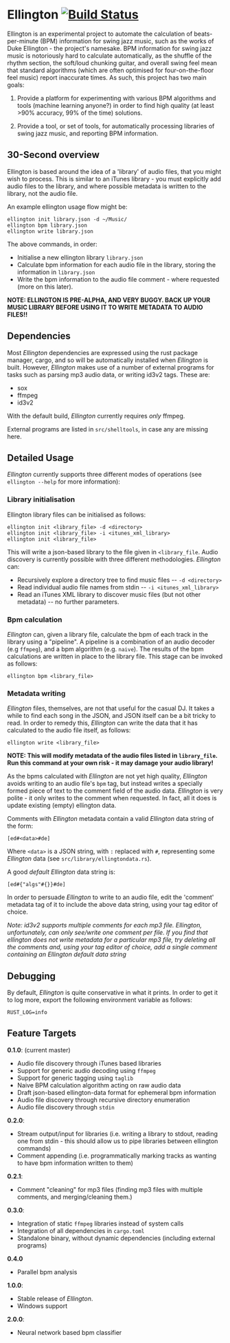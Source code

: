 # Ellington [![Build Status](https://travis-ci.org/AdamHarries/ellington.svg?branch=master)](https://travis-ci.org/AdamHarries/ellington)

Ellington is an experimental project to automate the calculation of beats-per-minute (BPM) information for swing jazz music, such as the works of Duke Ellington - the project's namesake. BPM information for swing jazz music is notoriously hard to calculate automatically, as the shuffle of the rhythm section, the soft/loud chunking guitar, and overall swing feel mean that standard algorithms (which are often optimised for four-on-the-floor feel music) report inaccurate times. As such, this project has two main goals: 

1) Provide a platform for experimenting with various BPM algorithms and tools (machine learning anyone?) in order to find high quality (at least >90% accuracy, 99% of the time) solutions. 

2) Provide a tool, or set of tools, for automatically processing libraries of swing jazz music, and reporting BPM information.

## 30-Second overview

Ellington is based around the idea of a 'library' of audio files, that you might wish to process. This is similar to an iTunes library - you must explicitly add audio files to the library, and where possible metadata is written to the library, not the audio file. 

An example ellington usage flow might be: 

    ellington init library.json -d ~/Music/
    ellington bpm library.json 
    ellington write library.json

The above commands, in order: 
  - Initialise a new ellington library `library.json`
  - Calculate bpm information for each audio file in the library, storing the information in `library.json`
  - Write the bpm information to the audio file comment - where requested (more on this later). 

**NOTE: ELLINGTON IS PRE-ALPHA, AND VERY BUGGY. BACK UP YOUR MUSIC LIBRARY BEFORE USING IT TO WRITE METADATA TO AUDIO FILES!!**

## Dependencies

Most *Ellington* dependencies are expressed using the rust package manager, cargo, and so will be automatically installed when *Ellington* is built. However, *Ellington* makes use of a number of external programs for tasks such as parsing mp3 audio data, or writing id3v2 tags. These are: 
  - sox
  - ffmpeg
  - id3v2

With the default build, *Ellington* currently requires *only* ffmpeg. 
  
External programs are listed in `src/shelltools`, in case any are missing here. 

## Detailed Usage 

*Ellington* currently supports three different modes of operations (see `ellington --help` for more information): 

### Library initialisation

Ellington library files can be initialised as follows:

    ellington init <library_file> -d <directory> 
    ellington init <library_file> -i <itunes_xml_library> 
    ellington init <library_file> 

This will write a json-based library to the file given in `<library_file`. Audio discovery is currently possible with three different methodologies. *Ellington* can: 
  - Recursively explore a directory tree to find music files -- `-d <directory>` 
  - Read individual audio file names from stdin -- `-i <itunes_xml_library>`
  - Read an iTunes XML library to discover music files (but not other metadata) -- no further parameters.

### Bpm calculation 

*Ellington* can, given a library file, calculate the bpm of each track in the library using a "pipeline". A pipeline is a combination of an audio decoder (e.g `ffmpeg`), and a bpm algorithm (e.g. `naive`). The results of the bpm calculations are written in place to the library file. This stage can be invoked as follows: 

    ellington bpm <library_file> 

### Metadata writing

*Ellington* files, themselves, are not that useful for the casual DJ. It takes a while to find each song in the JSON, and JSON itself can be a bit tricky to read. In order to remedy this, *Ellington* can write the data that it has calculated to the audio file itself, as follows: 

    ellington write <library_file> 

**NOTE: This will modify metadata of the audio files listed in `library_file`. Run this command at your own risk - it may damage your audio library!**

As the bpms calculated with *Ellington* are not yet high quality, *Ellington* avoids writing to an audio file's `bpm` tag, but instead writes a specially formed piece of text to the comment field of the audio data. *Ellington* is very polite - it only writes to the comment when requested. In fact, all it does is update existing (empty) ellington data. 

Comments with *Ellington* metadata contain a valid *Ellington* data string of the form: 

    [ed#<data>#de]

Where `<data>` is a JSON string, with `:` replaced with `#`, representing some *Ellington* data (see `src/library/ellingtondata.rs`).

A good *default* *Ellington* data string is: 

    [ed#{"algs"#{}}#de]

In order to persuade *Ellington* to write to an audio file, edit the 'comment' metadata tag of it to include the above data string, using your tag editor of choice. 

*Note: id3v2 supports multiple comments for each mp3 file. Ellington, unfortunately, can only see/write one comment per file. If you find that ellington does not write metadata for a particular mp3 file, try deleting all the comments and, using your tag editor of choice, add a single comment containing an Ellington default data string*

## Debugging

By default, *Ellington* is quite conservative in what it prints. In order to get it to log more, export the following environment variable as follows: 

    RUST_LOG=info

## Feature Targets

**0.1.0**: (current master) 
  - Audio file discovery through iTunes based libraries
  - Support for generic audio decoding using `ffmpeg`
  - Support for generic tagging using `taglib`
  - Naive BPM calculation algorithm acting on raw audio data
  - Draft json-based ellington-data format for ephemeral bpm information
  - Audio file discovery through recursive directory enumeration
  - Audio file discovery through `stdin`
  
**0.2.0**: 
  - Stream output/input for libraries (i.e. writing a library to stdout, reading one from stdin - this should allow us to pipe libraries between ellington commands)
  - Comment appending (i.e. programmatically marking tracks as wanting to have bpm information written to them)

**0.2.1**: 
  - Comment "cleaning" for mp3 files (finding mp3 files with multiple comments, and merging/cleaning them.)

**0.3.0**: 
  - Integration of static `ffmpeg` libraries instead of system calls
  - Integration of all dependencies in `cargo.toml`
  - Standalone binary, without dynamic dependencies (including external programs)

**0.4.0**
 - Parallel bpm analysis

**1.0.0**:
  - Stable release of *Ellington*. 
  - Windows support
  
**2.0.0**: 
  - Neural network based bpm classifier
